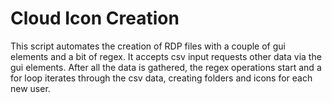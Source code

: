 # Cloud Icon Creation

This script automates the creation of RDP files with a couple of gui elements and a bit of regex.  It accepts csv input
requests other data via the gui elements.  After all the data is gathered, the regex operations start and a for loop iterates
through the csv data, creating folders and icons for each new user.
